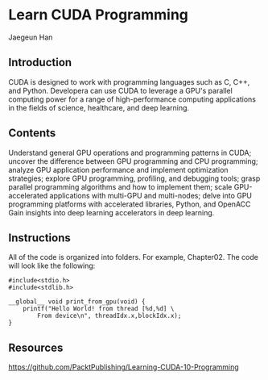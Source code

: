 # Learn CUDA Programming
Jaegeun Han

## Introduction

CUDA is designed to work with programming languages such as C, C++, and Python. Developera 
can use CUDA to leverage a GPU's parallel computing power for a range of high-performance 
computing applications in the fields of science, healthcare, and deep learning.

## Contents

Understand general GPU operations and programming patterns in CUDA; uncover the difference between GPU programming and CPU programming;
analyze GPU application performance and implement optimization strategies; explore GPU programming, profiling, and debugging tools; grasp parallel programming algorithms and how to implement them; scale GPU-accelerated applications with multi-GPU and multi-nodes; delve into GPU programming platforms with accelerated libraries, Python, and OpenACC Gain insights into deep learning accelerators in deep learning.

## Instructions

All of the code is organized into folders. For example, Chapter02. The code will look like the following:


```
#include<stdio.h>
#include<stdlib.h>

__global__ void print_from_gpu(void) {
    printf("Hello World! from thread [%d,%d] \
        From device\n", threadIdx.x,blockIdx.x);
}
```
## Resources

https://github.com/PacktPublishing/Learning-CUDA-10-Programming
